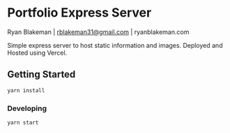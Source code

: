 # Portfolio Express Server

Ryan Blakeman | rblakeman31@gmail.com | ryanblakeman.com

Simple express server to host static information and images. Deployed and Hosted using Vercel.

## Getting Started

```bash
yarn install
```

### Developing

```bash
yarn start
```
